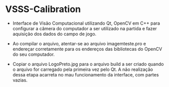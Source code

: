 # VSSS-Calibration
- Interface de Visão Computacional utilizando Qt, OpenCV em C++ para configurar a câmera do computador a ser utilizado na partida e fazer aquisição dos dados do campo de jogo.

- Ao compilar o arquivo, atentar-se ao arquivo imagemteste.pro e endereçar corretamente para os endereços das bibliotecas do OpenCV do seu computador. 

- Copiar o arquivo LogoPreto.jpg para o arquivo build a ser criado quando o arquivo for carregado pela primeira vez pelo Qt. A não realização dessa etapa acarreta no mau funcionamento da interface, com partes vazias.
